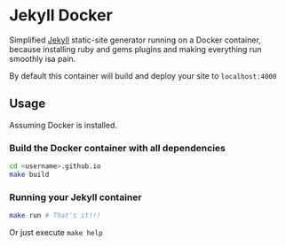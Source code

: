 # Jekyll Docker

Simplified [Jekyll](https://jekyllrb.com) static-site generator running on a Docker container, because installing ruby and gems plugins and making everything run smoothly isa pain.

By default this container will build and deploy your site to `localhost:4000`

## Usage
Assuming Docker is installed.

### Build the Docker container with all dependencies

```bash
cd <username>.github.io
make build
```

### Running your Jekyll container

```bash
make run # That's it!!!
```

Or just execute `make help`